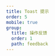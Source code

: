 ```yaml
---
title: Toast 提示
order: 5
mobile: true
group:
  title: 操作反馈
  order: 1
  path: feedback
---
```


<code src="../demo/Toast.tsx"></code>
<API src="../src/Toast.tsx"></API>
